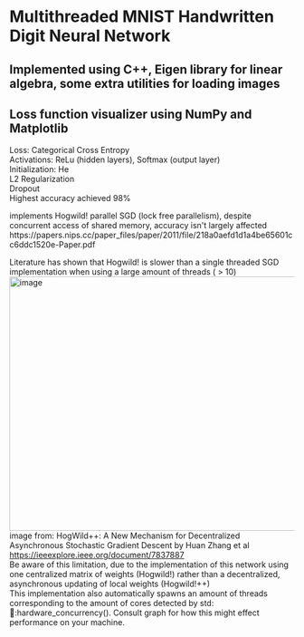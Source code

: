 <h1>Multithreaded MNIST Handwritten Digit Neural Network </h1> 
<h2>Implemented using C++, Eigen library for linear algebra, some extra utilities for loading images</h2>
<h2> Loss function visualizer using NumPy and Matplotlib </h2>
<p>
Loss: Categorical Cross Entropy <br>
Activations: ReLu (hidden layers), Softmax (output layer) <br>
Initialization: He <br>
L2 Regularization <br>
Dropout <br>
Highest accuracy achieved 98%
</p>
<p>implements Hogwild! parallel SGD (lock free parallelism), despite concurrent access of shared memory, accuracy isn't largely affected <br>
https://papers.nips.cc/paper_files/paper/2011/file/218a0aefd1d1a4be65601cc6ddc1520e-Paper.pdf

Literature has shown that Hogwild! is slower than a single threaded SGD implementation when using a large amount of threads ( > 10) <br>
<img width="550" height="449" alt="image" src="https://github.com/user-attachments/assets/d2be6b45-5390-4f7e-a394-07059569b496" /> <br>
image from: HogWild++: A New Mechanism for Decentralized Asynchronous Stochastic Gradient Descent by Huan Zhang et al <br>
https://ieeexplore.ieee.org/document/7837887 <br>
Be aware of this limitation, due to the implementation of this network using one centralized matrix of weights (Hogwild!) rather than a decentralized, asynchronous updating of local weights (Hogwild!++)<br>
This implementation also automatically spawns an amount of threads corresponding to the amount of cores detected by std::thread::hardware_concurrency(). Consult graph for how this might effect performance on your machine.
</p>













